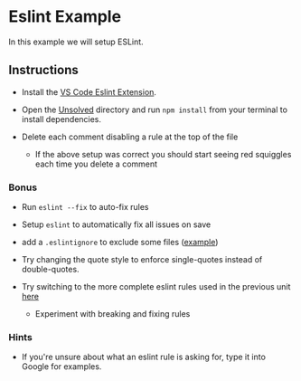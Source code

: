 # Eslint Example

In this example we will setup ESLint.

## Instructions

- Install the [VS Code Eslint Extension](https://marketplace.visualstudio.com/items?itemName=dbaeumer.vscode-eslint).

- Open the [Unsolved](Unsolved) directory and run `npm install` from your terminal to install dependencies.

- Delete each comment disabling a rule at the top of the file

  - If the above setup was correct you should start seeing red squiggles each time you delete a comment

### Bonus

- Run `eslint --fix` to auto-fix rules

- Setup `eslint` to automatically fix all issues on save

- add a `.eslintignore` to exclude some files ([example](../../../../14-full-stack/.eslintignore))

- Try changing the quote style to enforce single-quotes instead of double-quotes.

- Try switching to the more complete eslint rules used in the previous unit [here](../../../../14-full-stack/.eslintrc.json)

  - Experiment with breaking and fixing rules

### Hints

- If you're unsure about what an eslint rule is asking for, type it into Google for examples.
